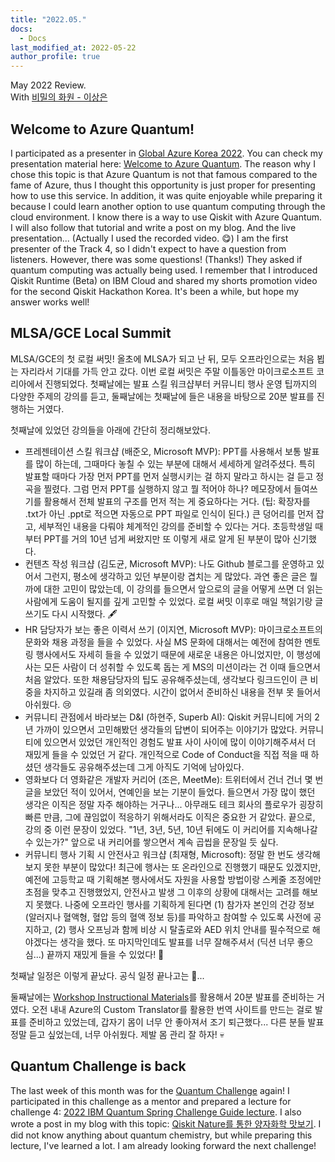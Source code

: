 ```yaml
---
title: "2022.05."
docs:
  - Docs
last_modified_at: 2022-05-22
author_profile: true
---
```


May 2022 Review.<br/>
With [비밀의 화원 - 이상은](https://youtu.be/hz6N5T9RCgQ)

## Welcome to Azure Quantum!

I participated as a presenter in [Global Azure Korea 2022](https://helloailab.notion.site/Global-Azure-Korea-2022-9e4482f80da64def9532b942e5fd826c).
You can check my presentation material here: [Welcome to Azure Quantum](https://www.slideshare.net/DayeongKang/welcome-to-azure-quantum).
The reason why I chose this topic is that Azure Quantum is not that famous compared to the fame of Azure,
thus I thought this opportunity is just proper for presenting how to use this service.
In addition, it was quite enjoyable while preparing it because I could learn another option to use quantum computing through the cloud environment.
I know there is a way to use Qiskit with Azure Quantum.
I will also follow that tutorial and write a post on my blog. And the live presentation...
(Actually I used the recorded video. 😋)
I am the first presenter of the Track 4, so I didn't expect to have a question from listeners.
However, there was some questions! (Thanks!) They asked if quantum computing was actually being used.
I remember that I introduced Qiskit Runtime (Beta) on IBM Cloud and shared my shorts promotion video for the second Qiskit Hackathon Korea.
It's been a while, but hope my answer works well!

## MLSA/GCE Local Summit

MLSA/GCE의 첫 로컬 써밋! 올초에 MLSA가 되고 난 뒤,
모두 오프라인으로는 처음 뵙는 자리라서 기대를 가득 안고 갔다.
이번 로컬 써밋은 주말 이틀동안 마이크로소프트 코리아에서 진행되었다.
첫째날에는 발표 스킬 워크샵부터 커뮤니티 행사 운영 팁까지의 다양한 주제의 강의를 듣고,
둘째날에는 첫째날에 들은 내용을 바탕으로 20분 발표를 진행하는 거였다.

첫째날에 있었던 강의들을 아래에 간단히 정리해보았다.

- 프레젠테이션 스킬 워크샵 (배준오, Microsoft MVP): PPT를 사용해서 보통 발표를 많이 하는데, 그때마다 놓칠 수 있는 부분에 대해서 세세하게 알려주셨다. 특히 발표할 때마다 가장 먼저 PPT를 먼저 실행시키는 걸 하지 말라고 하시는 걸 듣고 정곡을 찔렸다. 그럼 먼저 PPT를 실행하지 않고 뭘 적어야 하나? 메모장에서 들여쓰기를 활용해서 전체 발표의 구조를 먼저 적는 게 중요하다는 거다. (팁: 확장자를 .txt가 아닌 .ppt로 적으면 자동으로 PPT 파일로 인식이 된다.) 큰 덩어리를 먼저 잡고, 세부적인 내용을 다뤄야 체계적인 강의를 준비할 수 있다는 거다. 초등학생일 때부터 PPT를 거의 10년 넘게 써왔지만 또 이렇게 새로 알게 된 부분이 많아 신기했다.
- 컨텐츠 작성 워크샵 (김도균, Microsoft MVP): 나도 Github 블로그를 운영하고 있어서 그런지, 평소에 생각하고 있던 부분이랑 겹치는 게 많았다. 과연 좋은 글은 뭘까에 대한 고민이 많았는데, 이 강의를 들으면서 앞으로의 글을 어떻게 쓰면 더 읽는 사람에게 도움이 될지를 깊게 고민할 수 있었다. 로컬 써밋 이후로 매일 책읽기랑 글쓰기도 다시 시작했다. 🖋️
- HR 담당자가 보는 좋은 이력서 쓰기 (이지연, Microsoft MVP): 마이크로소프트의 문화와 채용 과정을 들을 수 있었다. 사실 MS 문화에 대해서는 예전에 참여한 멘토링 행사에서도 자세히 들을 수 있었기 때문에 새로운 내용은 아니었지만, 이 행성에 사는 모든 사람이 더 성취할 수 있도록 돕는 게 MS의 미션이라는 건 이때 들으면서 처음 알았다. 또한 채용담당자의 팁도 공유해주셨는데, 생각보다 링크드인이 큰 비중을 차지하고 있길래 좀 의외였다. 시간이 없어서 준비하신 내용을 전부 못 들어서 아쉬웠다. 😢
- 커뮤니티 관점에서 바라보는 D&I (하현주, Superb AI): Qiskit 커뮤니티에 거의 2년 가까이 있으면서 고민해봤던 생각들의 답변이 되어주는 이야기가 많았다. 커뮤니티에 있으면서 있었던 개인적인 경험도 발표 사이 사이에 많이 이야기해주셔서 더 재밌게 들을 수 있었던 거 같다. 개인적으로 Code of Conduct을 직접 적을 때 하셨던 생각들도 공유해주셨는데 그게 아직도 기억에 남아있다.
- 영화보다 더 영화같은 개발자 커리어 (조은, MeetMe): 트위터에서 건너 건너 몇 번 글을 보았던 적이 있어서, 연예인을 보는 기분이 들었다. 들으면서 가장 많이 했던 생각은 이직은 정말 자주 해야하는 거구나... 아무래도 테크 회사의 플로우가 굉장히 빠른 만큼, 그에 끊임없이 적응하기 위해서라도 이직은 중요한 거 같았다. 끝으로, 강의 중 이런 문장이 있었다. "1년, 3년, 5년, 10년 뒤에도 이 커리어를 지속해나갈 수 있는가?" 앞으로 내 커리어를 쌓으면서 계속 곱씹을 문장일 듯 싶다.
- 커뮤니티 행사 기획 시 안전사고 워크샵 (최재형, Microsoft): 정말 한 번도 생각해보지 못한 부분이 많았다! 최근에 행사는 또 온라인으로 진행했기 때문도 있겠지만, 예전에 고등학교 때 기획해본 행사에서도 자원을 사용할 방법이랑 스케줄 조정에만 초점을 맞추고 진행했었지, 안전사고 발생 그 이후의 상황에 대해서는 고려를 해보지 못했다. 나중에 오프라인 행사를 기획하게 된다면 (1) 참가자 본인의 건강 정보(알러지나 혈액형, 혈압 등의 혈액 정보 등)를 파악하고 참여할 수 있도록 사전에 공지하고, (2) 행사 오프닝과 함께 비상 시 탈출로와 AED 위치 안내를 필수적으로 해야겠다는 생각을 했다. 또 마지막인데도 발표를 너무 잘해주셔서 (딕션 너무 좋으심...) 끝까지 재밌게 들을 수 있었다! 🥰

첫째날 일정은 이렇게 끝났다. 공식 일정 끝나고는 🍺...

둘째날에는 [Workshop Instructional Materials](https://github.com/microsoft/workshop-library)를 활용해서 20분 발표를 준비하는 거였다.
오전 내내 Azure의 Custom Translator를 활용한 번역 사이트를 만드는 걸로 발표를 준비하고 있었는데, 갑자기 몸이 너무 안 좋아져서 조기 퇴근했다...
다른 분들 발표 정말 듣고 싶었는데, 너무 아쉬웠다. 제발 몸 관리 잘 하자! 💀

## Quantum Challenge is back

The last week of this month was for the [Quantum Challenge](https://challenges.quantum-computing.ibm.com/spring-2022) again!
I participated in this challenge as a mentor and prepared a lecture for challenge 4: [2022 IBM Quantum Spring Challenge Guide lecture](https://youtu.be/oMOuaOnG57A).
I also wrote a post in my blog with this topic: [Qiskit Nature를 통한 양자화학 맛보기](https://tula3and.github.io/qiskit/qiskit-07-kor/).
I did not know anything about quantum chemistry, but while preparing this lecture, I've learned a lot.
I am already looking forward the next challenge!

